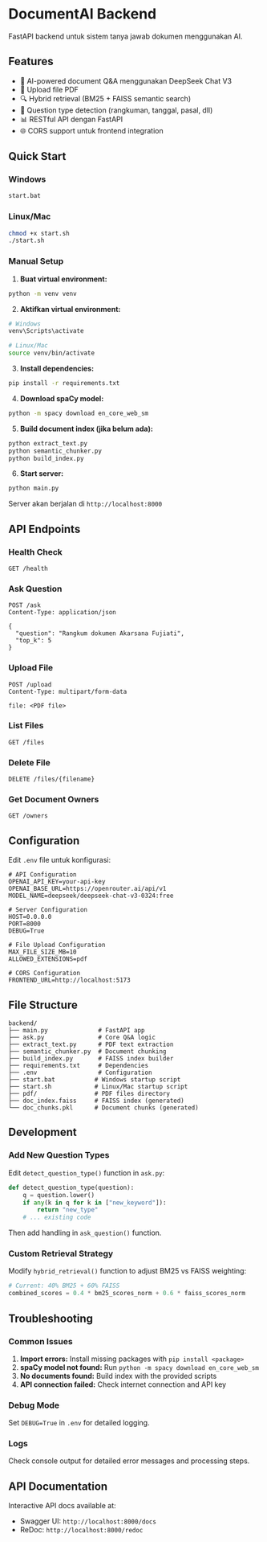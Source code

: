 # DocumentAI Backend

FastAPI backend untuk sistem tanya jawab dokumen menggunakan AI.

## Features

- 🤖 AI-powered document Q&A menggunakan DeepSeek Chat V3
- 📁 Upload file PDF
- 🔍 Hybrid retrieval (BM25 + FAISS semantic search)
- 🎯 Question type detection (rangkuman, tanggal, pasal, dll)
- 📊 RESTful API dengan FastAPI
- 🌐 CORS support untuk frontend integration

## Quick Start

### Windows

```bash
start.bat
```

### Linux/Mac

```bash
chmod +x start.sh
./start.sh
```

### Manual Setup

1. **Buat virtual environment:**

```bash
python -m venv venv
```

2. **Aktifkan virtual environment:**

```bash
# Windows
venv\Scripts\activate

# Linux/Mac
source venv/bin/activate
```

3. **Install dependencies:**

```bash
pip install -r requirements.txt
```

4. **Download spaCy model:**

```bash
python -m spacy download en_core_web_sm
```

5. **Build document index (jika belum ada):**

```bash
python extract_text.py
python semantic_chunker.py
python build_index.py
```

6. **Start server:**

```bash
python main.py
```

Server akan berjalan di `http://localhost:8000`

## API Endpoints

### Health Check

```http
GET /health
```

### Ask Question

```http
POST /ask
Content-Type: application/json

{
  "question": "Rangkum dokumen Akarsana Fujiati",
  "top_k": 5
}
```

### Upload File

```http
POST /upload
Content-Type: multipart/form-data

file: <PDF file>
```

### List Files

```http
GET /files
```

### Delete File

```http
DELETE /files/{filename}
```

### Get Document Owners

```http
GET /owners
```

## Configuration

Edit `.env` file untuk konfigurasi:

```env
# API Configuration
OPENAI_API_KEY=your-api-key
OPENAI_BASE_URL=https://openrouter.ai/api/v1
MODEL_NAME=deepseek/deepseek-chat-v3-0324:free

# Server Configuration
HOST=0.0.0.0
PORT=8000
DEBUG=True

# File Upload Configuration
MAX_FILE_SIZE_MB=10
ALLOWED_EXTENSIONS=pdf

# CORS Configuration
FRONTEND_URL=http://localhost:5173
```

## File Structure

```
backend/
├── main.py              # FastAPI app
├── ask.py               # Core Q&A logic
├── extract_text.py      # PDF text extraction
├── semantic_chunker.py  # Document chunking
├── build_index.py       # FAISS index builder
├── requirements.txt     # Dependencies
├── .env                 # Configuration
├── start.bat           # Windows startup script
├── start.sh            # Linux/Mac startup script
├── pdf/                # PDF files directory
├── doc_index.faiss     # FAISS index (generated)
└── doc_chunks.pkl      # Document chunks (generated)
```

## Development

### Add New Question Types

Edit `detect_question_type()` function in `ask.py`:

```python
def detect_question_type(question):
    q = question.lower()
    if any(k in q for k in ["new_keyword"]):
        return "new_type"
    # ... existing code
```

Then add handling in `ask_question()` function.

### Custom Retrieval Strategy

Modify `hybrid_retrieval()` function to adjust BM25 vs FAISS weighting:

```python
# Current: 40% BM25 + 60% FAISS
combined_scores = 0.4 * bm25_scores_norm + 0.6 * faiss_scores_norm
```

## Troubleshooting

### Common Issues

1. **Import errors:** Install missing packages with `pip install <package>`
2. **spaCy model not found:** Run `python -m spacy download en_core_web_sm`
3. **No documents found:** Build index with the provided scripts
4. **API connection failed:** Check internet connection and API key

### Debug Mode

Set `DEBUG=True` in `.env` for detailed logging.

### Logs

Check console output for detailed error messages and processing steps.

## API Documentation

Interactive API docs available at:

- Swagger UI: `http://localhost:8000/docs`
- ReDoc: `http://localhost:8000/redoc`
